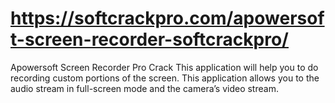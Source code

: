 # https://softcrackpro.com/apowersoft-screen-recorder-softcrackpro/
Apowersoft Screen Recorder Pro Crack This application will help you to do recording custom portions of the screen. This application allows you to the audio stream in full-screen mode and the camera’s video stream.
